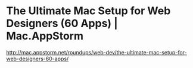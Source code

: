 <!--
id: 896773831
link: http://kevinisom.info/post/896773831/the-ultimate-mac-setup-for-web-designers-60-apps
slug: the-ultimate-mac-setup-for-web-designers-60-apps
date: Tue Aug 03 2010 18:13:31 GMT+1200 (NZST)
raw: {"blog_name":"kevinisom","id":896773831,"post_url":"http://kevinisom.info/post/896773831/the-ultimate-mac-setup-for-web-designers-60-apps","slug":"the-ultimate-mac-setup-for-web-designers-60-apps","type":"link","date":"2010-08-03 06:13:31 GMT","timestamp":1280816011,"state":"published","format":"html","reblog_key":"Lqk6vqc1","tags":[],"short_url":"http://tmblr.co/Zw68YyrSwx7","highlighted":[],"feed_item":"http://mac.appstorm.net/roundups/web-dev/the-ultimate-mac-setup-for-web-designers-60-apps/","from_feed_id":"650234","note_count":0,"title":"The Ultimate Mac Setup for Web Designers (60 Apps) | Mac.AppStorm","url":"http://mac.appstorm.net/roundups/web-dev/the-ultimate-mac-setup-for-web-designers-60-apps/","description":""}
publish: 2010-08-03
tags: 
title: The Ultimate Mac Setup for Web Designers (60 Apps) | Mac.AppStorm
-->


The Ultimate Mac Setup for Web Designers (60 Apps) | Mac.AppStorm
=================================================================

<http://mac.appstorm.net/roundups/web-dev/the-ultimate-mac-setup-for-web-designers-60-apps/>

